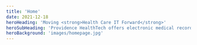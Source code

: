 ```yaml
---
title: 'Home'
date: 2021-12-18
heroHeading: 'Moving <strong>Health Care IT Forward</strong>'
heroSubHeading: 'Providence HealthTech offers electronic medical records solutions for your practice. Providence HealthTech is dedicated to providing a web-based EMR solution that integrates into your workflow, allowing you to do what you do best: care for your patients.'
heroBackground: 'images/homepage.jpg'
---
```

